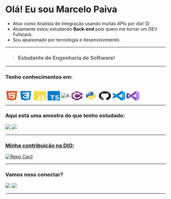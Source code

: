 
# Olá! Eu sou Marcelo Paiva  

- Atuo como Analista de integração usando muitas APIs por dia! 😊  
- Atuamente estou estudando **Back-end** pois quero me tornar um DEV Fullstack. 
- Sou apaixonado por tecnologia e desenvolvimento.

***
 > ### Estudante de Engenharia de Software!
***
### Tenho conhecimentos em:
<div style="display: inline_block"><br>
  <img align="center" alt="HTML" height="30" width="40" src="https://raw.githubusercontent.com/devicons/devicon/master/icons/html5/html5-original.svg">
  <img align="center" alt="CSS" height="30" width="40" src="https://raw.githubusercontent.com/devicons/devicon/master/icons/css3/css3-original.svg">
  <img align="center" alt="Js" height="30" width="40" src="https://raw.githubusercontent.com/devicons/devicon/master/icons/javascript/javascript-plain.svg">
  <img align="center" alt="Ts" height="30" width="40" src="https://raw.githubusercontent.com/devicons/devicon/master/icons/typescript/typescript-plain.svg">
  <img align="center" alt="A" height="30" width="40" src="https://angular.io/assets/images/logos/angularjs/AngularJS-Shield.svg">
  <img align="center" alt="C#" height="30" width="40" src="https://raw.githubusercontent.com/devicons/devicon/6910f0503efdd315c8f9b858234310c06e04d9c0/icons/csharp/csharp-original.svg">
  <img align="center" alt="Python" height="30" width="40" src="https://raw.githubusercontent.com/devicons/devicon/6910f0503efdd315c8f9b858234310c06e04d9c0/icons/python/python-original.svg" height="300" width="300">
  <img align="center" alt="Github" height="30" width="40" src="https://raw.githubusercontent.com/devicons/devicon/6910f0503efdd315c8f9b858234310c06e04d9c0/icons/github/github-original.svg">
  <img align="center" alt="vs code" height="30" width="40" src="https://raw.githubusercontent.com/devicons/devicon/master/icons/vscode/vscode-original.svg">
  <img align="center" alt="vs" height="30" width="40" src="https://raw.githubusercontent.com/devicons/devicon/6910f0503efdd315c8f9b858234310c06e04d9c0/icons/visualstudio/visualstudio-original.svg">
</div>


***
### Aqui está uma amostra do que tenho estudado:

<div align="">
  <a href="https://github.com/marcelocpaiva">
  <img height="180em" src="https://github-readme-stats.vercel.app/api?username=marcelocpaiva&show_icons=true&theme=omni&include_all_commits=true&count_private=true"/>
  <img height="180em" src="https://github-readme-stats.vercel.app/api/top-langs/?username=marcelocpaiva&layout=compact&langs_count=7&theme=omni"/>
</div>

***
 
 ### Minha contribuição na DIO:

[![Repo Card](https://github-readme-stats.vercel.app/api/pin/?username=MarceloCPaiva&repo=dio-lab-open-source&bg_color=000&border_color=30A3DC&show_icons=true&icon_color=30A3DC&title_color=E94D5F&text_color=FFF)](https://github.com/MarceloCPaiva/dio-lab-open-source)

***

### Vamos noss conectar?
  
<div> 
  <a href="https://www.linkedin.com/in/marcelo-paiva-188285147" target="_blank"><img src="https://img.shields.io/badge/-LinkedIn-%230077B5?style=for-the-badge&logo=linkedin&logoColor=white" target="_blank"></a>
  <a href="https://github.com/MarceloCPaiva" target="_blank"><img src="https://img.shields.io/badge/GitHub-100000?style=for-the-badge&logo=github&logoColor=white" target="_blank"></a>
</div>
  
 ***

 